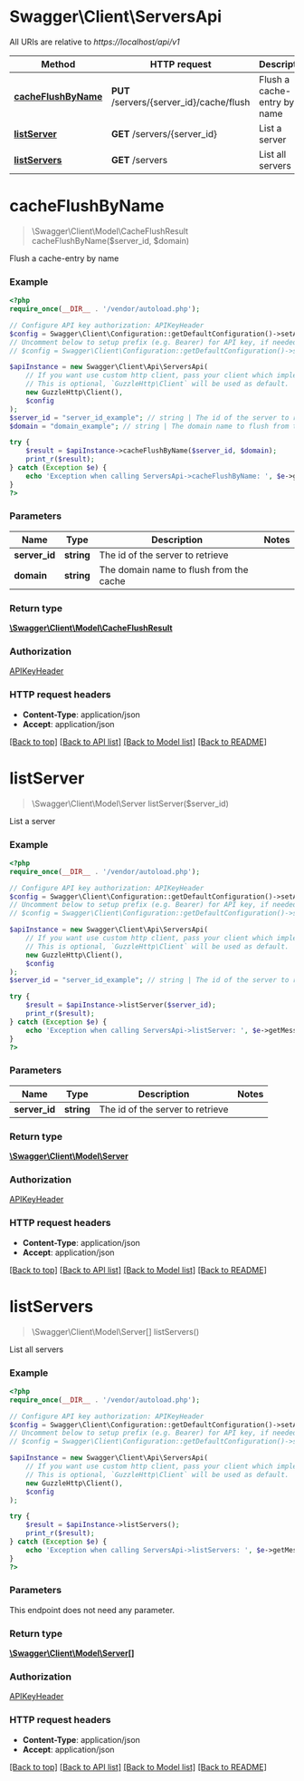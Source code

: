 # Swagger\Client\ServersApi

All URIs are relative to *https://localhost/api/v1*

Method | HTTP request | Description
------------- | ------------- | -------------
[**cacheFlushByName**](ServersApi.md#cacheFlushByName) | **PUT** /servers/{server_id}/cache/flush | Flush a cache-entry by name
[**listServer**](ServersApi.md#listServer) | **GET** /servers/{server_id} | List a server
[**listServers**](ServersApi.md#listServers) | **GET** /servers | List all servers


# **cacheFlushByName**
> \Swagger\Client\Model\CacheFlushResult cacheFlushByName($server_id, $domain)

Flush a cache-entry by name

### Example
```php
<?php
require_once(__DIR__ . '/vendor/autoload.php');

// Configure API key authorization: APIKeyHeader
$config = Swagger\Client\Configuration::getDefaultConfiguration()->setApiKey('X-API-Key', 'YOUR_API_KEY');
// Uncomment below to setup prefix (e.g. Bearer) for API key, if needed
// $config = Swagger\Client\Configuration::getDefaultConfiguration()->setApiKeyPrefix('X-API-Key', 'Bearer');

$apiInstance = new Swagger\Client\Api\ServersApi(
    // If you want use custom http client, pass your client which implements `GuzzleHttp\ClientInterface`.
    // This is optional, `GuzzleHttp\Client` will be used as default.
    new GuzzleHttp\Client(),
    $config
);
$server_id = "server_id_example"; // string | The id of the server to retrieve
$domain = "domain_example"; // string | The domain name to flush from the cache

try {
    $result = $apiInstance->cacheFlushByName($server_id, $domain);
    print_r($result);
} catch (Exception $e) {
    echo 'Exception when calling ServersApi->cacheFlushByName: ', $e->getMessage(), PHP_EOL;
}
?>
```

### Parameters

Name | Type | Description  | Notes
------------- | ------------- | ------------- | -------------
 **server_id** | **string**| The id of the server to retrieve |
 **domain** | **string**| The domain name to flush from the cache |

### Return type

[**\Swagger\Client\Model\CacheFlushResult**](../Model/CacheFlushResult.md)

### Authorization

[APIKeyHeader](../../README.md#APIKeyHeader)

### HTTP request headers

 - **Content-Type**: application/json
 - **Accept**: application/json

[[Back to top]](#) [[Back to API list]](../../README.md#documentation-for-api-endpoints) [[Back to Model list]](../../README.md#documentation-for-models) [[Back to README]](../../README.md)

# **listServer**
> \Swagger\Client\Model\Server listServer($server_id)

List a server

### Example
```php
<?php
require_once(__DIR__ . '/vendor/autoload.php');

// Configure API key authorization: APIKeyHeader
$config = Swagger\Client\Configuration::getDefaultConfiguration()->setApiKey('X-API-Key', 'YOUR_API_KEY');
// Uncomment below to setup prefix (e.g. Bearer) for API key, if needed
// $config = Swagger\Client\Configuration::getDefaultConfiguration()->setApiKeyPrefix('X-API-Key', 'Bearer');

$apiInstance = new Swagger\Client\Api\ServersApi(
    // If you want use custom http client, pass your client which implements `GuzzleHttp\ClientInterface`.
    // This is optional, `GuzzleHttp\Client` will be used as default.
    new GuzzleHttp\Client(),
    $config
);
$server_id = "server_id_example"; // string | The id of the server to retrieve

try {
    $result = $apiInstance->listServer($server_id);
    print_r($result);
} catch (Exception $e) {
    echo 'Exception when calling ServersApi->listServer: ', $e->getMessage(), PHP_EOL;
}
?>
```

### Parameters

Name | Type | Description  | Notes
------------- | ------------- | ------------- | -------------
 **server_id** | **string**| The id of the server to retrieve |

### Return type

[**\Swagger\Client\Model\Server**](../Model/Server.md)

### Authorization

[APIKeyHeader](../../README.md#APIKeyHeader)

### HTTP request headers

 - **Content-Type**: application/json
 - **Accept**: application/json

[[Back to top]](#) [[Back to API list]](../../README.md#documentation-for-api-endpoints) [[Back to Model list]](../../README.md#documentation-for-models) [[Back to README]](../../README.md)

# **listServers**
> \Swagger\Client\Model\Server[] listServers()

List all servers

### Example
```php
<?php
require_once(__DIR__ . '/vendor/autoload.php');

// Configure API key authorization: APIKeyHeader
$config = Swagger\Client\Configuration::getDefaultConfiguration()->setApiKey('X-API-Key', 'YOUR_API_KEY');
// Uncomment below to setup prefix (e.g. Bearer) for API key, if needed
// $config = Swagger\Client\Configuration::getDefaultConfiguration()->setApiKeyPrefix('X-API-Key', 'Bearer');

$apiInstance = new Swagger\Client\Api\ServersApi(
    // If you want use custom http client, pass your client which implements `GuzzleHttp\ClientInterface`.
    // This is optional, `GuzzleHttp\Client` will be used as default.
    new GuzzleHttp\Client(),
    $config
);

try {
    $result = $apiInstance->listServers();
    print_r($result);
} catch (Exception $e) {
    echo 'Exception when calling ServersApi->listServers: ', $e->getMessage(), PHP_EOL;
}
?>
```

### Parameters
This endpoint does not need any parameter.

### Return type

[**\Swagger\Client\Model\Server[]**](../Model/Server.md)

### Authorization

[APIKeyHeader](../../README.md#APIKeyHeader)

### HTTP request headers

 - **Content-Type**: application/json
 - **Accept**: application/json

[[Back to top]](#) [[Back to API list]](../../README.md#documentation-for-api-endpoints) [[Back to Model list]](../../README.md#documentation-for-models) [[Back to README]](../../README.md)

